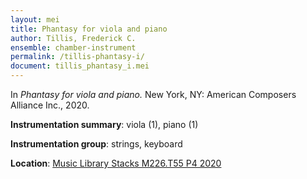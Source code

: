 ```yaml
---
layout: mei
title: Phantasy for viola and piano 
author: Tillis, Frederick C.
ensemble: chamber-instrument
permalink: /tillis-phantasy-i/
document: tillis_phantasy_i.mei
---
```


In *Phantasy for viola and piano.* New York, NY: American Composers Alliance Inc., 2020.

**Instrumentation summary**: viola (1), piano (1)

**Instrumentation group**: strings, keyboard

**Location**: <a href="https://tufts.primo.exlibrisgroup.com/permalink/01TUN_INST/1kc9gia/alma991018728135203851" target="_blank">Music Library Stacks M226.T55 P4 2020</a>